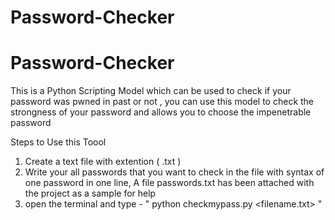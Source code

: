 # Password-Checker
# Password-Checker
This is a Python Scripting Model which can be used to check if your password was pwned in past or not , you can use this model to check the strongness of your password and allows you to choose the impenetrable password

Steps to Use this Toool
1. Create a text file with extention ( .txt )
2. Write your all passwords that you want to check in the file with syntax of one password in one line, A file passwords.txt has been attached with the project as a sample for help
3. open the terminal and type - " python checkmypass.py <filename.txt> "
